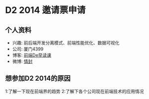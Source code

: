 # D2 2014 邀请票申请

## 个人资料

- 兴趣: 前后端开发分离模式、前端性能优化、数据可视化
- 公司: 厦门4399
- 博客: [前端De早读课](http://www.zaoduke.net/) 
- 微博: [情封](hhttp://weibo.com/f2er/profile) 


## 想参加D2 2014的原因

1:了解一下现在前端界的趋势
2:了解下各个公司现在前端技术的应用情况
